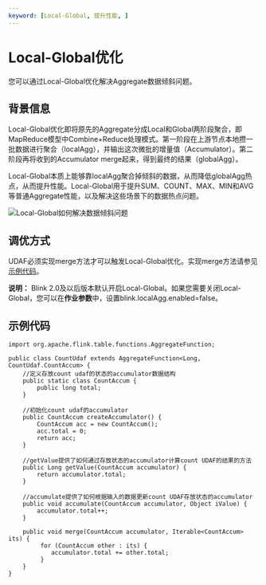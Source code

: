 ```yaml
---
keyword: [Local-Global, 提升性能, ]
---
```


# Local-Global优化

您可以通过Local-Global优化解决Aggregate数据倾斜问题。

## 背景信息

Local-Global优化即将原先的Aggregate分成Local和Global两阶段聚合，即MapReduce模型中Combine+Reduce处理模式。第一阶段在上游节点本地攒一批数据进行聚合（localAgg），并输出这次微批的增量值（Accumulator）。第二阶段再将收到的Accumulator merge起来，得到最终的结果（globalAgg）。

Local-Global本质上能够靠localAgg聚合掉倾斜的数据，从而降低globalAgg热点，从而提升性能。Local-Global用于提升SUM、COUNT、MAX、MIN和AVG等普通Aggregate性能，以及解决这些场景下的数据热点问题。

![Local-Global如何解决数据倾斜问题](https://static-aliyun-doc.oss-cn-hangzhou.aliyuncs.com/assets/img/zh-CN/3714929951/p161777.png)

## 调优方式

UDAF必须实现merge方法才可以触发Local-Global优化。实现merge方法请参见[示例代码](#section_g07_ksa_z34)。

**说明：** Blink 2.0及以后版本默认开启Local-Global。如果您需要关闭Local-Global，您可以在**作业参数**中，设置blink.localAgg.enabled=false。

## 示例代码

```
import org.apache.flink.table.functions.AggregateFunction;

public class CountUdaf extends AggregateFunction<Long, CountUdaf.CountAccum> {
    //定义存放count udaf的状态的accumulator数据结构
    public static class CountAccum {
        public long total;
    }
    
    //初始化count udaf的accumulator
    public CountAccum createAccumulator() {
        CountAccum acc = new CountAccum();
        acc.total = 0;
        return acc;
    }

    //getValue提供了如何通过存放状态的accumulator计算count UDAF的结果的方法
    public Long getValue(CountAccum accumulator) {
        return accumulator.total;
    }

    //accumulate提供了如何根据输入的数据更新count UDAF存放状态的accumulator
    public void accumulate(CountAccum accumulator, Object iValue) {
        accumulator.total++;
    }
    
    public void merge(CountAccum accumulator, Iterable<CountAccum> its) {
         for (CountAccum other : its) {
            accumulator.total += other.total;
         }
    }
}
```

